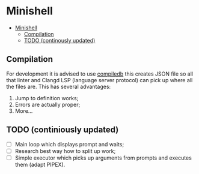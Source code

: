 # Minishell

<!--toc:start-->

- [Minishell](#minishell)
  - [Compilation](#compilation)
  - [TODO (continously updated)](#todo-continously-updated)
  <!--toc:end-->

## Compilation

For development it is advised to use [compiledb](https://github.com/nickdiego/compiledb) this creates JSON file so all that linter and Clangd LSP (language server protocol) can pick up where all the files are. This has several advantages:

1. Jump to definition works;
2. Errors are actually proper;
3. More...

## TODO (continiously updated)

- [ ] Main loop which displays prompt and waits;
- [ ] Research best way how to split up work;
- [ ] Simple executor which picks up arguments from prompts and executes them (adapt PIPEX).
